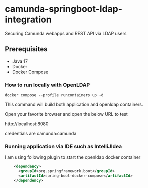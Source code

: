 # camunda-springboot-ldap-integration
Securing Camunda webapps and REST API via LDAP users

## Prerequisites
* Java 17
* Docker
* Docker Compose

### How to run locally with OpenLDAP

`docker compose --profile runcontainers up -d`

This command will build both application and openldap containers.

Open your favorite browser and open the below URL to test

http://localhost:8080

credentials are camunda:camunda

### Running application via IDE such as IntelliJIdea

I am using following plugin to start the openldap docker container

```xml
    <dependency>
      <groupId>org.springframework.boot</groupId>
      <artifactId>spring-boot-docker-compose</artifactId>
    </dependency>
```
